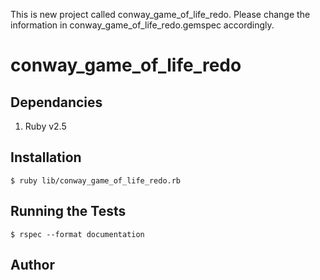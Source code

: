 This is new project called conway_game_of_life_redo. Please change the information in conway_game_of_life_redo.gemspec accordingly.

# conway_game_of_life_redo

## Dependancies
1. Ruby v2.5

## Installation
```
$ ruby lib/conway_game_of_life_redo.rb
```

## Running the Tests
```
$ rspec --format documentation
```

## Author

